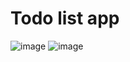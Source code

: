 # Todo list app
![image](https://github.com/user-attachments/assets/2fee0d93-4e87-4428-a124-dfb416487960)
![image](https://github.com/user-attachments/assets/1fb31ce5-4d04-4db5-800b-38229a70d9f7)
